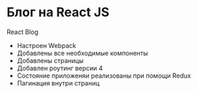 # Блог на React JS
React Blog

+ Настроен Webpack
+ Добавлены все необходимые компоненты
+ Добавлены страницы
+ Добавлен роутинг версии 4
+ Состояние приложеняи реализованы при помощи Redux
+ Пагинация внутри страниц

